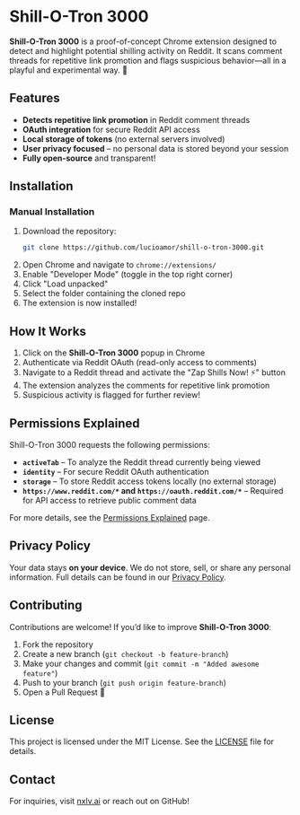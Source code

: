# Shill-O-Tron 3000

**Shill-O-Tron 3000** is a proof-of-concept Chrome extension designed to detect and highlight potential shilling activity on Reddit. It scans comment threads for repetitive link promotion and flags suspicious behavior—all in a playful and experimental way. 🚀

## Features
- **Detects repetitive link promotion** in Reddit comment threads
- **OAuth integration** for secure Reddit API access
- **Local storage of tokens** (no external servers involved)
- **User privacy focused** – no personal data is stored beyond your session
- **Fully open-source** and transparent!

## Installation

### Manual Installation
1. Download the repository:
   ```sh
   git clone https://github.com/lucioamor/shill-o-tron-3000.git
   ```
2. Open Chrome and navigate to `chrome://extensions/`
3. Enable "Developer Mode" (toggle in the top right corner)
4. Click "Load unpacked"
5. Select the folder containing the cloned repo
6. The extension is now installed!

## How It Works
1. Click on the **Shill-O-Tron 3000** popup in Chrome
2. Authenticate via Reddit OAuth (read-only access to comments)
3. Navigate to a Reddit thread and activate the "Zap Shills Now! ⚡" button
4. The extension analyzes the comments for repetitive link promotion
5. Suspicious activity is flagged for further review!

## Permissions Explained
Shill-O-Tron 3000 requests the following permissions:
- **`activeTab`** – To analyze the Reddit thread currently being viewed
- **`identity`** – For secure Reddit OAuth authentication
- **`storage`** – To store Reddit access tokens locally (no external storage)
- **`https://www.reddit.com/*` and `https://oauth.reddit.com/*`** – Required for API access to retrieve public comment data

For more details, see the [Permissions Explained](permissions.html) page.

## Privacy Policy
Your data stays **on your device**. We do not store, sell, or share any personal information. Full details can be found in our [Privacy Policy](privacy.html).

## Contributing
Contributions are welcome! If you’d like to improve **Shill-O-Tron 3000**:
1. Fork the repository
2. Create a new branch (`git checkout -b feature-branch`)
3. Make your changes and commit (`git commit -m "Added awesome feature"`)
4. Push to your branch (`git push origin feature-branch`)
5. Open a Pull Request 🎉

## License
This project is licensed under the MIT License. See the [LICENSE](LICENSE) file for details.

## Contact
For inquiries, visit [nxlv.ai](https://nxlv.ai) or reach out on GitHub!

